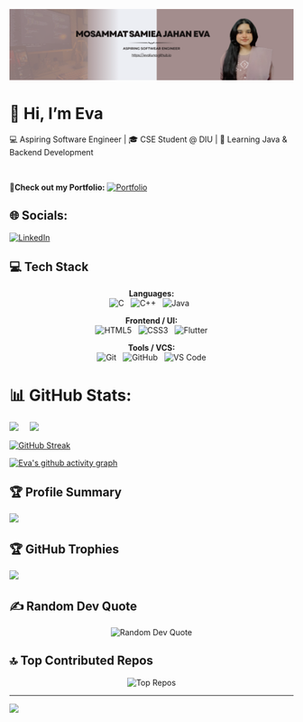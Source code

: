 ![Eva's Banner](./assets/banner.png)

# 👋 Hi, I’m Eva
💻 Aspiring Software Engineer | 🎓 CSE Student @ DIU | 🚀 Learning Java & Backend Development  

<br>

👤**Check out my Portfolio:** [![Portfolio](https://img.shields.io/badge/Portfolio-Evaliuna-blue?style=for-the-badge&logo=github)](https://evaliuna.github.io) 

## 🌐 Socials:
[![LinkedIn](https://img.shields.io/badge/LinkedIn-0077B5?style=for-the-badge&logo=linkedin&logoColor=white)](https://www.linkedin.com/in/samiea-jahan-eva-383678274/)


## 💻 Tech Stack

<p align="center">
  <!-- Languages -->
  <b>Languages:</b><br>
  <img src="https://skillicons.dev/icons?i=c" title="C" height="50" />&nbsp;&nbsp;
  <img src="https://skillicons.dev/icons?i=cpp" title="C++" height="50" />&nbsp;&nbsp;
  <img src="https://skillicons.dev/icons?i=java" title="Java" height="50" />&nbsp;&nbsp;
</p>

<p align="center">
  <!-- Frontend / UI -->
  <b>Frontend / UI:</b><br>
  <img src="https://skillicons.dev/icons?i=html" title="HTML5" height="50" />&nbsp;&nbsp;
  <img src="https://skillicons.dev/icons?i=css" title="CSS3" height="50" />&nbsp;&nbsp;
  <img src="https://skillicons.dev/icons?i=flutter" title="Flutter" height="50" />
</p>

<p align="center">
  <!-- Tools / VCS -->
  <b>Tools / VCS:</b><br>
  <img src="https://skillicons.dev/icons?i=git" title="Git" height="50" />&nbsp;&nbsp;
  <img src="https://skillicons.dev/icons?i=github" title="GitHub" height="50" />&nbsp;&nbsp;
  <img src="https://skillicons.dev/icons?i=vscode" title="VS Code" height="50" />
</p>


# 📊 GitHub Stats:

  <img src="https://github-readme-stats.vercel.app/api?username=Evaliuna&show_icons=true&theme=tokyonight&rank_icon=github" height="180"/>&nbsp;&nbsp;&nbsp;&nbsp;
  <img src="https://github-readme-stats.vercel.app/api/top-langs/?username=Evaliuna&layout=compact&theme=tokyonight" height="180"/>


[![GitHub Streak](https://github-readme-streak-stats-eight.vercel.app?user=Evaliuna&theme=tokyonight)](https://git.io/streak-stats)

[![Eva's github activity graph](https://github-readme-activity-graph.vercel.app/graph?username=Evaliuna&theme=tokyo-night&height150)](https://github.com/ashutosh00710/github-readme-activity-graph)




## 🏆 Profile Summary
[![](https://github-profile-summary-cards.vercel.app/api/cards/profile-details?username=Evaliuna&theme=tokyonight)](https://github.com/vn7n24fzkq/github-profile-summary-cards)


## 🏆 GitHub Trophies
  ![](https://github-profile-trophy.vercel.app/?username=Evaliuna&theme=tokyonight&no-frame=true&no-bg=true&margin-w=4)


## ✍️ Random Dev Quote
<p align="center">
  <img src="https://quotes-github-readme.vercel.app/api?type=horizontal&theme=tokyonight" alt="Random Dev Quote">
</p>


## 🔝 Top Contributed Repos
<p align="center">
  <img src="https://github-contributor-stats.vercel.app/api?username=Evaliuna&limit=5&theme=tokyonight&combine_all_yearly_contributions=true" alt="Top Repos">
</p>

---
[![](https://visitcount.itsvg.in/api?id=Evaliuna&icon=4&color=0)](https://visitcount.itsvg.in)
